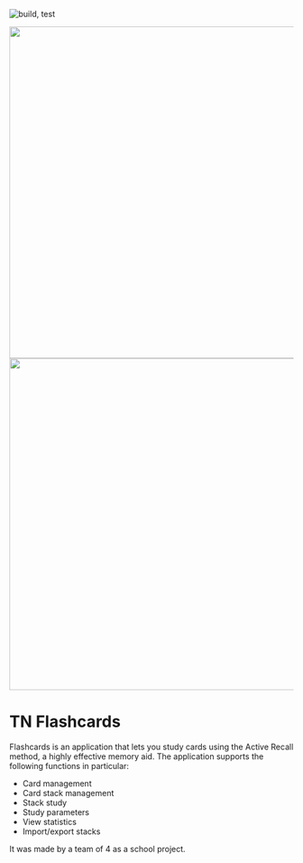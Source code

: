 ![build, test](https://github.com/baldraven/Flashcards/actions/workflows/gradle.yml/badge.svg)


<p align="center">
  <img src="https://i.imgur.com/Iw8D3JF.jpg" height="588" />
<!--   <img src="https://i.imgur.com/xVlWDjt.jpg" height="588" />
 -->  <img src="https://i.imgur.com/ZUX9XRb.jpg" height="588" />
</p>

# TN Flashcards

Flashcards is an application that lets you study cards using the Active Recall method, a highly effective memory aid. The application supports the following functions in particular:
- Card management
- Card stack management
- Stack study
- Study parameters
- View statistics
- Import/export stacks

It was made by a team of 4 as a school project.
